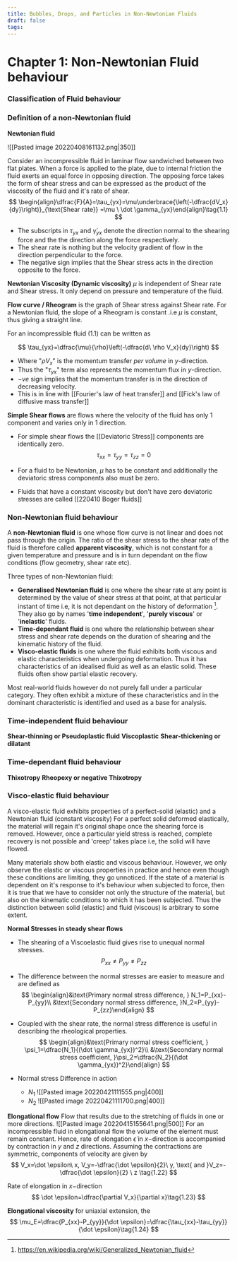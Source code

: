 ```yaml
---
title: Bubbles, Drops, and Particles in Non-Newtonian Fluids
draft: false
tags:
---
```

# Chapter 1: Non-Newtonian Fluid behaviour
### Classification of Fluid behaviour
### Definition of a non-Newtonian fluid
**Newtonian fluid**

  ![[Pasted image 20220408161132.png|350]]
  
Consider an incompressible fluid in laminar flow sandwiched between two flat plates. When a force is applied to the plate, due to internal friction the fluid exerts an equal force in opposing direction. The opposing force takes the form of shear stress and can be expressed as the product of the viscosity of the fluid and it's rate of shear. 
$$
\begin{align}\dfrac{F}{A}=\tau_{yx}=\mu\underbrace{\left(-\dfrac{dV_x}{dy}\right)}_{\text{Shear rate}} =\mu \ \dot \gamma_{yx}\end{align}\tag{1.1}
$$

  - The subscripts in $\tau_{yx}$ and $\dot \gamma_{yx}$ denote the direction normal to the shearing force and the the direction along the force respectively.  
  - The shear rate is nothing but the velocity gradient of flow in the direction perpendicular to the force. 
  - The negative sign implies that the Shear stress acts in the direction opposite to the force. 

**Newtonian Viscosity (Dynamic viscosity)**
$\mu$ is independent of Shear rate and Shear stress. It only depend on pressure and temperature of the fluid. 
  
**Flow curve / Rheogram** is the graph of Shear stress against Shear rate. 
For a Newtonian fluid, the slope of a Rheogram is constant .i.e $\mu$ is constant, thus giving a straight line. 

For an incompressible fluid $(1.1)$ can be written as
  
$$
\tau_{yx}=\dfrac{\mu}{\rho}\left(-\dfrac{d\ \rho V_x}{dy}\right)
$$

- Where "$\rho V_x$" is the momentum transfer *per volume* in $y$-direction. 
- Thus the "$\tau_{yx}$" term also represents the momentum flux in $y$-direction.
- $-ve$ sign implies that the momentum transfer is in the direction of decreasing velocity. 
- This is in line with [[Fourier's law of heat transfer]] and [[Fick's law of diffusive mass transfer]]

**Simple Shear flows** are flows where the velocity of the fluid has only 1 component and varies only in 1 direction.
- For simple shear flows the [[Deviatoric Stress]] components are identically zero. 
$$
\tau_{xx}=\tau_{yy}=\tau_{zz}=0\tag{1.9}
$$

- For a fluid to be Newtonian, $\mu$ has to be constant and additionally the deviatoric stress components also must be zero. 
- Fluids that have a constant viscosity but don't have zero deviatoric stresses are called [[220410 Boger fluids]]
### Non-Newtonian fluid behaviour
A **non-Newtonian fluid** is one whose flow curve is not linear and does not pass through the origin. The ratio of the shear stress to the shear rate of the fluid is therefore called **apparent viscosity**, which is not constant for a given temperature and pressure and is in turn dependant on the flow conditions (flow geometry, shear rate etc). 

Three types of non-Newtonian fluid:
- **Generalised Newtonian fluid** is one where the shear rate at any point is determined by the value of shear stress at that point, at that particular instant of time i.e, it is not dependant on the history of deformation [^1]. They also go by names '**time independent**', '**purely viscous**' or '**inelastic**' fluids. 
- **Time-dependant fluid** is one where the relationship between shear stress and shear rate depends on the duration of shearing and the kinematic history of the fluid. 
- **Visco-elastic fluids** is one where the fluid exhibits both viscous and elastic characteristics when undergoing deformation. Thus it has characteristics of an idealised fluid as well as an elastic solid. These fluids often show partial elastic recovery. 

Most real-world fluids however do not purely fall under a particular category. They often exhibit a mixture of these characteristics and in the dominant characteristic is identified and used as a base for analysis. 

### Time-independent fluid behaviour 
**Shear-thinning or Pseudoplastic fluid**
**Viscoplastic** 
**Shear-thickening or dilatant**
### Time-dependant fluid behaviour
**Thixotropy**
**Rheopexy or negative Thixotropy**
### Visco-elastic fluid behaviour
A visco-elastic fluid exhibits properties of a perfect-solid (elastic) and a Newtonian fluid (constant viscosity) 
For a perfect solid deformed elastically, the material will regain it's original shape once the shearing force is removed. However, once a particular yield stress is reached, complete recovery is not possible and 'creep' takes place i.e, the solid will have flowed.

Many materials show both elastic and viscous behaviour. However, we only observe the elastic or viscous properties in practice and hence even though these conditions are limiting, they go unnoticed. If the state of  a material is dependent on it's response to it's behaviour when subjected to force, then it is true that we have to consider not only the structure of the material, but also on the kinematic conditions to which it has been subjected. Thus the distinction between solid (elastic) and fluid (viscous) is arbitrary to some extent. 

**Normal Stresses in steady shear flows**
- The shearing of a Viscoelastic fluid gives rise to unequal normal stresses. 
$$
P_{xx}\ne P_{yy} \ne P_{zz}
$$

- The difference between the normal stresses are easier to measure and are defined as  
$$
\begin{align}&\text{Primary normal stress difference, } N_1=P_{xx}-P_{yy}\\ &\text{Secondary normal stress difference, }N_2=P_{yy}-P_{zz}\end{align}
$$

- Coupled with the shear rate, the normal stress difference is useful in describing the rheological properties. 
$$
\begin{align}&\text{Primary normal stress coefficient, } \psi_1=\dfrac{N_1}{(\dot \gamma_{yx})^2}\\ &\text{Secondary normal stress coefficient, }\psi_2=\dfrac{N_2}{(\dot \gamma_{yx})^2}\end{align}
$$
 
- Normal stress Difference in action
	- $N_1$ 
		![[Pasted image 20220421111555.png|400]]
	- $N_2$ 
		![[Pasted image 20220421111700.png|400]]

**Elongational flow**
Flow that results due to the stretching of fluids in one or more directions.
![[Pasted image 20220415155641.png|500]]
For an incompressible fluid in elongational flow the volume of the element must remain constant. Hence, rate of elongation $\dot \epsilon$ in $x-$direction is accompanied by contraction in $y$ and $z$ directions. 
Assuming the contractions are symmetric, components of velocity are given by
$$
V_x=\dot \epsilon\ x, V_y=-\dfrac{\dot \epsilon}{2}\ y, \text{ and }V_z=-\dfrac{\dot \epsilon}{2} \ z \tag{1.22}
$$

Rate of elongation in $x-$direction 
$$
\dot \epsilon=\dfrac{\partial V_x}{\partial x}\tag{1.23}
$$

**Elongational viscosity** for uniaxial extension, the 
$$
\mu_E=\dfrac{P_{xx}-P_{yy}}{\dot \epsilon}=\dfrac{\tau_{xx}-\tau_{yy}}{\dot \epsilon}\tag{1.24}
$$


[^1]: https://en.wikipedia.org/wiki/Generalized_Newtonian_fluid
[^2]: WEISSENBERG K. A continuum theory of rheological phenomena. Nature. 1947 Mar 1;159(4035):310. doi: 10.1038/159310a0. PMID: 20293529.

